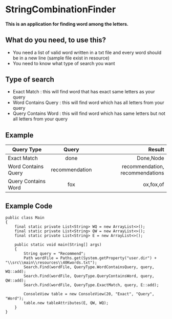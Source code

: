 # StringCombinationFinder

#### This is an application for finding word among the letters.

What do you need, to use this?
----------------------------
* You need a list of valid word written in a txt file and every word should be in a new line (sample file exist in resource)
* You need to know what type of search you want

Type of search
--------------

* Exact Match : this will find word that has exact same letters as your query
* Word Contains Query : this will find word which has all letters from your query
* Query Contains Word : this will find word which has same letters but not all letters from your query


Example
-------
| Query Type           | Query           | Result                           |
| -------------------- |:---------------:| --------------------------------:|
| Exact Match          | done            | Done,Node                        |
| Word Contains Query  | recommendation  | recommendation, recommendations  |
| Query Contains Word  | fox             | ox,fox,of                        |


Example Code
------------
```
public class Main
{
    final static private List<String> WQ = new ArrayList<>();
    final static private List<String> QW = new ArrayList<>();
    final static private List<String> E = new ArrayList<>();
    
    public static void main(String[] args)
    {
        String query = "Recommend";
        Path wordFile = Paths.get(System.getProperty("user.dir") + "\\src\\main\\resources\\40Kwords.txt");
        Search.Find(wordFile, QueryType.WordContainsQuery, query, WQ::add);
        Search.Find(wordFile, QueryType.QueryContainsWord, query, QW::add);
        Search.Find(wordFile, QueryType.ExactMatch, query, E::add);

        ConsoleView table = new ConsoleView(20, "Exact", "Query", "Word");
        table.new tableAttributes(E, QW, WQ);
    }
}
```
